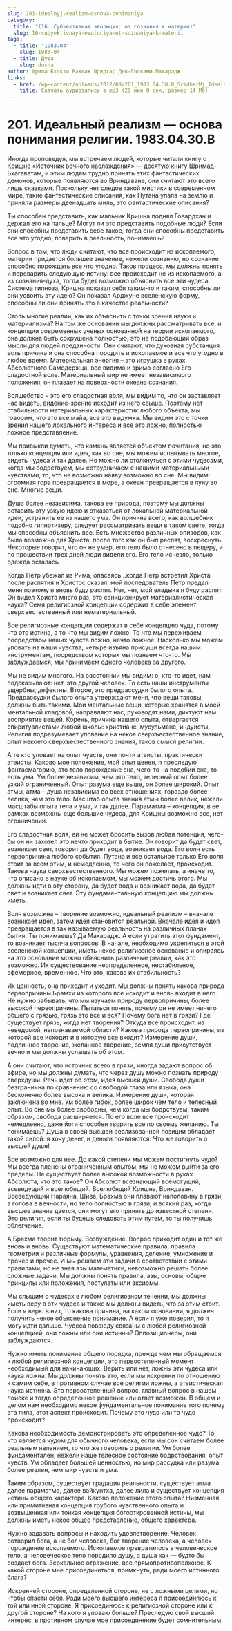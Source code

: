 ```yaml
---
slug: 201-idealnyj-realizm-osnova-ponimaniya
category:
  title: "(16. Субъективная эволюция: от сознания к материи)"
  slug: 16-subyektivnaya-evoluciya-ot-soznaniya-k-materii
tags:
  - title: "1983.04"
    slug: 1983-04
  - title: Душа
    slug: dusha
author: Шрила Бхакти Ракшак Шридхар Дев-Госвами Махарадж
links:
  - href: /wp-content/uploads/2012/08/201_1983.04.30.B_SridharMj_Idealniy_realizm_osnova_ponimaniya_religii.mp3
    title: Скачать аудиозапись в mp3 (29 мин 8 сек, размер 14 Мб)
---
```


# 201. Идеальный реализм — основа понимания религии. 1983.04.30.B

Иногда проповедуя, мы встречаем людей, которые читали книгу о Кришне «Источник вечного наслаждения» — десятую книгу Шримад-Бхагаватам, и этим людям трудно принять этих фантастических демонов, которые появляются во Вриндаване, они считают это всего лишь сказками. Поскольку нет следов такой мистики в современном мире, такие фантастические описания, как Путана упала на землю и приняла размеры двенадцать миль, это фантастические описания?

Ты способен представить, как мальчик Кришна поднял Говардхан и держал его на пальце? Могут ли это представить подобные люди? Если они способны представить себе такое, тогда они способны представить все что угодно, поверить в реальность, понимаешь?

Вопрос в том, что люди считают, что все происходит из ископаемого, материи придается большее значение, нежели сознанию, но сознание способно порождать все что угодно. Таков процесс, мы должны понять и переварить следующую истину: все происходит не из ископаемого, а из сознания-духа, тогда будет возможно объяснить все эти чудеса. Система гипноза, Кришна показал себя таким-то и таким, способны ли они усвоить эту идею? Он показал Арджуне вселенскую форму, способны ли они принять это в качестве реальности?

Столь многие реалии, как их объяснить с точки зрения науки и материализма? На том же основании мы должны рассматривать все, и концепции современных ученых основанной на теории ископаемого, она должна быть сокрушена полностью, это не подобающий образ мысли для людей преданности. Они считают, что духовная субстанция есть причина и она способна породить и ископаемое и все что угодно в любое время. Материальная энергия – это игрушка в руках Абсолютного Самодержца, все видимо и зримо согласно Его сладостной воле. Материальный мир не имеет независимого положения, он плавает на поверхности океана сознания.

Волшебство – это его сладостная воля, мы видим то, что он заставляет нас видеть, видение-зрение исходит из него свыше. Поэтому нет стабильности материальных характеристик любого объекта, мы говорим, что это все майа, все это выдумка. Мы видим это с точки зрения нашего локального интереса и все это ложно, полностью ложное представление.

Мы привыкли думать, что камень является объектом почитания, но это только концепция или идея, как во сне, мы можем испытывать многое, видеть чудеса и так далее. Но можно ли столкнуться с этими чудесами, когда мы бодрствуем, мы сотрудничаем с нашими материальными чувствами, то, что не возможно наяву возможно во сне. Мы видим: огромная гора превращается в море, а океан превращается в луну во сне. Многие вещи.

Душа более независима, такова ее природа, поэтому мы должны оставить эту узкую идею и отказаться от локальной материальной идеи, устранить ее из нашего ума. Он причина всего, как волшебник подобно гипнотизеру, следует рассматривать вещи в таком свете, тогда мы способны объяснить все. Есть множество различных эпизодов, как было возможно для Христа, после того как он был распят, воскреснуть. Некоторые говорят, что он не умер, его тело было отнесено в пещеру, и по прошествии трех дней люди видели его. Его тело исчезло, только одежда осталась.

Когда Петр убежал из Рима, опасаясь…когда Петр встретил Христа после распятия и Христос сказал: мой последователь Петр предал меня поэтому я вновь буду распят. Нет, нет, мой владыка я буду распят. Он видел Христа много раз, это санкционирует материалистическая наука? Семя религиозной концепции содержит в себе элемент сверхъестественный или нематериальный.

Все религиозные концепции содержат в себе концепцию чуда, потому что это истина, а то что мы видим ложно. То что мы переживаем посредством наших чувств ложно, нечто ложное. Насколько мы можем уповать на наши чувства, четыре изъяна присущи всегда нашим инструментам, посредством которых мы познаем что-то. Мы заблуждаемся, мы принимаем одного человека за другого.

Мы не видим многого. На расстоянии мы видим: о, кто-то идет, нам подсказывают: нет, это другой человек. То есть наши инструменты ущербны, дефектны. Второе, это предрассудки былого опыта. Предрассудки былого опыта утверждают меня, что вещи таковы, должны быть такими. Мои ментальные вещи, которые хранятся в моей ментальной кладовой, направляют нас, руководят нами, диктуют нам восприятие вещей. Корень, причина нашего опыта, отвергается спиритуалистами любой школы: христиане, мусульмане, индуисты. Религия подразумевает упование на некое сверхъестественное знание, опыт некоего сверхъестественного знания, таков смысл религии.

А те кто уповает на опыт чувств, они почти атеисты, практически атеисты. Каково мое положение, мой опыт ценен, я преследую фантасмагорию, это тело порождение сна, чего-то на подобии сна, то есть ума. Ум более независим, чем это тело, телесный опыт более узкий ограниченный. Опыт разума еще выше, он более широкий. Опыт атмы, атма – душа независима во всех отношениях, гораздо более велика, чем это тело. Масштаб опыта знания атмы более велик, нежели масштабы опыта тела и ума, и так далее. Параматма – концепция, в ее рамках возможны еще большие чудеса, для Кришны возможно все, нет ограничений.

Его сладостная воля, ей не может бросить вызов любая потенция, чего-бы он ни захотел это нечто приходит в бытие. Он говорит да будет свет, возникает свет, говорит да будет вода, возникает вода. Его воля есть первопричина любого события. Путана и все остальное только Его воля стоит за всем этим, и немедленно, то чего он пожелает, происходит. Такова наука сверхъестественного. Мы можем пожелать, а иначе то, что описано в науке об ископаемом, мы можем достичь этого. Мы должны идти в эту сторону, да будет вода и возникает вода, да будет свет и возникает свет. Эту фундаментальную концепцию мы должны иметь.

Воля возможна – творение возможно, идеальный реализм – вначале возникает идея, затем идея становится реальной. Вначале идея и идея превращается в так называемую реальность на различных планах бытия. Ты понимаешь? Да Махарадж. А если утратить этот фундамент, то возникает тысяча вопросов. В начале, необходимо укрепиться в этой вселенской концепции, иметь некое религиозное основание и опираясь на это основание можно объяснить различные реалии, как это возможно. Их существование неопределенное, нестабильное, эфемерное, временное. Что это, какова их стабильность?

Их ценность, она приходит и уходит. Мы должны понять какова природа первопричины Брамхи из которого все исходит и вновь входит в него. Не нужно забывать, что мы изучаем природу первопричины, более высокой первопричины. Пытаться понять, почему он не имеет ничего общего с грязью, грязь это все и вся? Почему бога нет в грязи? Где существует грязь, когда нет творения? Откуда все происходит, из неведомой, непознаваемой области? Какова природа первопричины, из которой все исходит и в которую все входит? Измерение души, подлинное творение, желанное творение, земля души присутствует вечно и мы должны услышать об этом.

А они считают, что источник всего в грязи, иногда задают вопрос об эфире, но мы должны думать, что через душу можно познать природу сверхдуши. Речь идет об этом, идея высшей души. Свобода души безгранична по сравнению со свободой глаза или языка, она бесконечно более высока и велика. Измерение души, которая заключена во мне. Ум более гибок, более широк чем тело и телесный опыт. Во сне мы более свободны, чем когда мы бодрствуем, таким образом, свобода расширяется. По его воле все происходит немедленно, даже йоги способен творить все по своему желанию. Ты понимаешь? Душа в своей высшей реализованной позиции обладает такой силой: я хочу денег, и деньги появляются. Что же говорить о высшей душе!

Все возможно для нее. До какой степени мы можем постигнуть чудо? Мы всегда пленены ограниченным опытом, мы не можем выйти за его пределы. Не существует более высокой возможности в руках Абсолюта, что это такое? Он Абсолют всезнающий всемогущий, всеведущий и вселюбящий. Вселюбящий Кришна, Вриндаван. Всеведующий Нараяна, Шива, Брахма они плавают наполовину в грязи, а голова в вечности, но тело полностью в грязи, и всякий раз, когда высшее знание дается, они могут его принять до известной степени. Это религия, если ты будешь следовать этим путем, то ты получишь облегчение.

А Брахма творит тюрьму. Возбуждение. Вопрос приходит один и тот же вновь и вновь. Существуют математические правила, правила геометрии и различные формулы, уравнения, деление, умножение и прочее и прочее. И мы решаем эти задачи в соответствии с этими правилами, но не зная азы математики, невозможно решать более сложные задачи. Мы должны понять правила, азы, основы, общие принципы или положения, постулаты или аксиомы.

Мы слышим о чудесах в любом религиозном течении, мы должны иметь веру в эти чудеса и также мы должны видеть, что за этим стоит. Если я верю в них, то какова причина, на каком основании, я должен получить некое объяснение понимание. А если я уже поверил, то я могу идти дальше. Чудеса повсюду связаны с любой религиозной концепцией, они ложны или они истинны? Оппозиционеры, они заблуждаются.

Нужно иметь понимание общего порядка, прежде чем мы обращаемся к любой религиозной концепции, это первостепенный момент необходимый для начинающих. Верить или нет, ложны эти чудеса или наука ложна. Мы должны понять это, если мы искренни по отношению к самим себе, в противном случае все религии ложны, а атеистическая наука истинна. Это первостепенный вопрос, главный вопрос в нашем поиске и тогда определенное решение или ответ возможен. В общем и целом нам необходимо некое фундаментальное понимание того почему эта лила, этот аспект происходит. Почему это чудо или то чудо происходит?

Какова необходимость демонстрировать это определенное чудо? То, что является чудом для обычного человека, если мы сон считаем более реальным явлением, то что же говорить о религии. Ум более фундаментален, нежели наше телесное состояние бодрствования, опыт чувств. Ум обладает большей ценностью, но мир рассудка или разума более реален, чем мир чувств и ума.

Таким образом, существует градация реальности, существует атма далее параматма, далее вайкунтха, далее лила и существует концепция истины общего характера. Каково положение этого опыта? Низменная или примитивная концепция грубого чувственного опыта и возвышенная или тонкая концепция богооткровенной истины, мы должны иметь некое общее представление, общего характера.

Нужно задавать вопросы и находить удовлетворение. Человек сотворил бога, а не бог человека, бог творение человека, а человек порождение ископаемого. Ископаемое превратилось в человеческое тело, а человеческое тело породило душу, а душа как — будто бы создает бога. Зеркальное отражение, все прямопротивополжное. К какой стороне мне присоединиться, примкнуть, ради моего истинного блага?

Искренней стороне, определенной стороне, не с ложными целями, но чтобы спасти себя. Ради моего высшего интереса я присоединяюсь к той или иной стороне. Я присоединюсь к религиозной стороне или к другой стороне? На кого я уповаю больше? Преследую свой высший интерес, в противном случае мое присоединение будет сомнительным.

